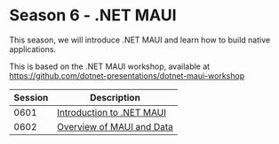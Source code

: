 # Season 6 - .NET MAUI

This season, we will introduce .NET MAUI and learn how to build native applications.

This is based on the .NET MAUI workshop, available at https://github.com/dotnet-presentations/dotnet-maui-workshop

| Session | Description |
| --- | --- |
| 0601 | [Introduction to .NET MAUI](0601/README.md) |
| 0602 | [Overview of MAUI and Data](0602/README.md) |